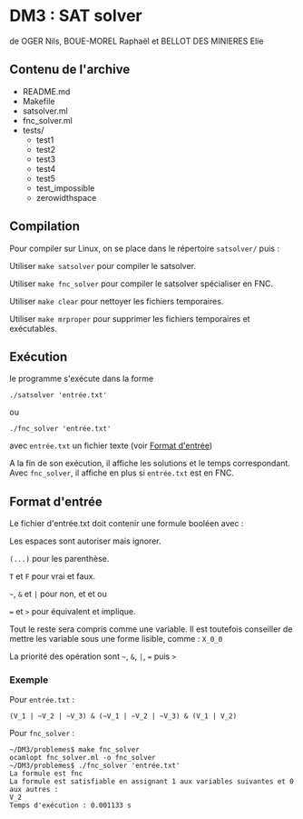 # DM3 : SAT solver
de OGER Nils, BOUE-MOREL Raphaël et BELLOT DES MINIERES Elie

## Contenu de l'archive
- README.md
- Makefile
- satsolver.ml
- fnc_solver.ml
- tests/
    + test1
    + test2
    + test3
    + test4
    + test5
    + test_impossible
    + zerowidthspace

## Compilation

Pour compiler sur Linux, on se place dans le répertoire `satsolver/` puis :

Utiliser `make satsolver` pour compiler le satsolver.

Utiliser `make fnc_solver` pour compiler le satsolver spécialiser en FNC.

Utiliser `make clear` pour nettoyer les fichiers temporaires.

Utiliser `make mrproper` pour supprimer les fichiers temporaires et exécutables.

## Exécution

le programme s'exécute dans la forme
```
./satsolver 'entrée.txt'
```
ou
```
./fnc_solver 'entrée.txt'
```
avec `entrée.txt` un fichier texte (voir [Format d'entrée](#format-dentrée))

A la fin de son exécution, il affiche les solutions et le temps correspondant.
Avec `fnc_solver`, il affiche en plus si `entrée.txt` est en FNC.

## Format d'entrée

Le fichier d'entrée.txt doit contenir une formule booléen avec :

Les espaces sont autoriser mais ignorer.

`(...)` pour les parenthèse.

`T` et `F` pour vrai et faux.

`~`, `&` et `|`  pour non, et et ou

`=` et `>` pour équivalent et implique.

Tout le reste sera compris comme une variable.
Il est toutefois conseiller de mettre les variable sous une forme lisible,
comme : `X_0_0`

La priorité des opération sont `~`, `&`, `|`, `=` puis `>`

### Exemple
Pour `entrée.txt` :
```
(V_1 | ~V_2 | ~V_3) & (~V_1 | ~V_2 | ~V_3) & (V_1 | V_2)
```

Pour `fnc_solver` :
```
~/DM3/problemes$ make fnc_solver 
ocamlopt fnc_solver.ml -o fnc_solver
~/DM3/problemes$ ./fnc_solver 'entrée.txt' 
La formule est fnc
La formule est satisfiable en assignant 1 aux variables suivantes et 0 aux autres :
V_2
Temps d'exécution : 0.001133 s
```
